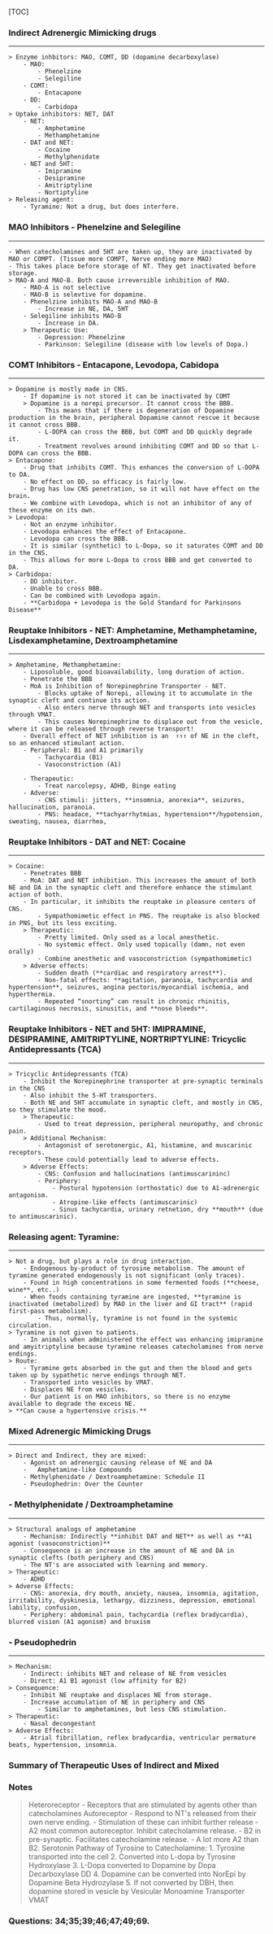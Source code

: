 [TOC]
### Indirect Adrenergic Mimicking drugs
----------------------------------------------------------------
    > Enzyme inhbitors: MAO, COMT, DD (dopamine decarboxylase)
        - MAO:
            - Phenelzine
            - Selegiline
        - COMT:
            - Entacapone
        - DD:
            - Carbidopa
    > Uptake inhibitors: NET, DAT
        - NET:
            - Amphetamine
            - Methamphetamine
        - DAT and NET:
            - Cocaine
            - Methylphenidate
        - NET and 5HT:
            - Imipramine
            - Desipramine
            - Amitriptyline
            - Nortiptyline
    > Releasing agent:
        - Tyramine: Not a drug, but does interfere.
### MAO Inhibitors - Phenelzine and Selegiline
----------------------------------------------------------------
    - When catecholamines and 5HT are taken up, they are inactivated by MAO or COMPT. (Tissue more COMPT, Nerve ending more MAO)
    - This takes place before storage of NT. They get inactivated before storage.
    > MAO-A and MAO-B. Both cause irreversible inhibition of MAO.
        - MAO-A is not selective
        - MAO-B is selevtive for dopamine.
        - Phenelzine inhibits MAO-A and MAO-B
            - Increase in NE, DA, 5HT
        - Selegiline inhibits MAO-B
            - Increase in DA.
        > Therapeutic Use:
            - Depression: Phenelzine
            - Parkinson: Selegiline (disease with low levels of Dopa.) 
### COMT Inhibitors - Entacapone, Levodopa, Cabidopa
----------------------------------------------------------------
    > Dopamine is mostly made in CNS.
        - If dopamine is not stored it can be inactivated by COMT
        > Dopamine is a norepi precursor. It cannot cross the BBB.
            - This means that if there is degeneration of Dopamine production in the brain, peripheral Dopamine cannot rescue it because it cannot cross BBB.
            - L-DOPA can cross the BBB, but COMT and DD quickly degrade it.
            - Treatment revolves around inhibiting COMT and DD so that L-DOPA can cross the BBB.
    > Entacapone:
        - Drug that inhibits COMT. This enhances the conversion of L-DOPA to DA.
        - No effect on DD, so efficacy is fairly low.
        - Drug has low CNS penetration, so it will not have effect on the brain.
        - We combine with Levodopa, which is not an inhibitor of any of these enzyme on its own.
    > Levodopa:
        - Not an enzyme inhibitor.
        - Levodopa enhances the effect of Entacapone.
        - Levodopa can cross the BBB.
        - It is similar (synthetic) to L-Dopa, so it saturates COMT and DD in the CNS.
        - This allows for more L-Dopa to cross BBB and get converted to DA.
    > Carbidopa:
        - DD inhibitor.
        - Unable to cross BBB.
        - Can be combined with Levodopa again.
        - **Carbidopa + Levodopa is the Gold Standard for Parkinsons Disease**
### Reuptake Inhibitors - NET: Amphetamine, Methamphetamine, Lisdexamphetamine, Dextroamphetamine
-------------------------------------------------------------------------------------------------
    > Amphetamine, Methamphetamine:
        - Liposoluble, good bioavailability, long duration of action.
        - Penetrate the BBB
        - MoA is Inhibition of Norepinephrine Transporter - NET.
            - Blocks uptake of Norepi, allowing it to accumulate in the synaptic cleft and continue its action.
            - Also enters nerve through NET and transports into vesicles through VMAT.
            - This causes Norepinephrine to displace out from the vesicle, where it can be released through reverse transport!
        - Overall effect of NET inhibition is an  ↑↑↑ of NE in the cleft, so an enhanced stimulant action.
        - Peripheral: B1 and A1 primarily
            - Tachycardia (B1)
            - Vasoconstriction (A1)

        - Therapeutic:
            - Treat narcolepsy, ADHD, Binge eating
        - Adverse:
            - CNS stimuli: jitters, **insomnia, anorexia**, seizures, hallucination, paranoia.
            - PNS: headace, **tachyarrhytmias, hypertension**/hypotension, sweating, nausea, diarrhea,
### Reuptake Inhibitors - DAT and NET: Cocaine
------------------------------------------------------------------------------------------------
    > Cocaine:
        - Penetrates BBB
        - MoA: DAT and NET inhibition. This increases the amount of both NE and DA in the synaptic cleft and therefore enhance the stimulant action of both.
        - In particular, it inhibits the reuptake in pleasure centers of CNS.
            - Sympathomimetic effect in PNS. The reuptake is also blocked in PNS, but its less exciting.
        > Therapeutic:
            - Pretty limited. Only used as a local anesthetic.
            - No systemic effect. Only used topically (damn, not even orally)
            - Combine anesthetic and vasoconstriction (sympathomimetic)
        > Adverse effects:
            - Sudden death (**cardiac and respiratory arrest**). 
            - Non-fatal effects: **agitation, paranoia, tachycardia and hypertension**, seizures, angina pectoris/myocardial ischemia, and hyperthermia.
            - Repeated “snorting” can result in chronic rhinitis, cartilaginous necrosis, sinusitis, and **nose bleeds**.
### Reuptake Inhibitors - NET and 5HT: IMIPRAMINE, DESIPRAMINE, AMITRIPTYLINE, NORTRIPTYLINE: Tricyclic Antidepressants (TCA)
-----------------------------------------------------------------------------------------------------------------------------
    > Tricyclic Antidepressants (TCA)
        - Inhibit the Norepinephrine transporter at pre-synaptic terminals in the CNS
        - Also inhibit the 5-HT transporters.
        - Both NE and 5HT accumulate in synaptic cleft, and mostly in CNS, so they stimulate the mood.
        > Therapeutic:
            - Used to treat depression, peripheral neuropathy, and chronic pain.
        > Additional Mechanism:
            - Antagonist of serotonergic, A1, histamine, and muscarinic receptors.
            - These could potentially lead to adverse effects.
        > Adverse Effects:
            - CNS: Confusion and hallucinations (antimuscarininc)
            - Periphery: 
                - Postural hypotension (orthostatic) due to A1-adrenergic antagonism.
                - Atropine-like effects (antimuscarinic)
                - Sinus tachycardia, urinary retnetion, dry **mouth** (due to antimuscarinic).
### Releasing agent: Tyramine:
-----------------------------
    > Not a drug, but plays a role in drug interaction.
        - Endogenous by-product of tyrosine metabolism. The amount of tyramine generated endogenously is not significant (only traces).
        - Found in high concentrations in some fermented foods (**cheese, wine**, etc..)
        - When foods containing tyramine are ingested, **tyramine is inactivated (metabolized) by MAO in the liver and GI tract** (rapid first-pass metabolism). 
            - Thus, normally, tyramine is not found in the systemic circulation.
    > Tyramine is not given to patients.
        - In animals when administered the effect was enhancing imipramine and amyitriptyline because tyramine releases catecholamines from nerve endings.
    > Route:
        - Tyramine gets absorbed in the gut and then the blood and gets taken up by sypathetic nerve endings through NET.
        - Transported into vesicles by VMAT.
        - Displaces NE from vesicles.
        - Our patient is on MAO inhibitors, so there is no enzyme available to degrade the excess NE.
    > **Can cause a hypertensive crisis.**

### Mixed Adrenergic Mimicking Drugs
-----------------------------------
    > Direct and Indirect, they are mixed:
        - Agonist on adrenergic causing release of NE and DA
        -   Amphetamine-like Compounds
        - Methylphenidate / Dextroamphetamine: Schedule II
        - Pseudophedrin: Over the Counter
### - Methylphenidate / Dextroamphetamine
-----------------------------------------
    > Structural analogs of amphetamine
        - Mechanism: Indirectly **inhibit DAT and NET** as well as **A1 agonist (vasoconstriction)**
        - Consequence is an increase in the amount of NE and DA in synaptic clefts (both periphery and CNS)
        - The NT's are associated with learning and memory.
    > Therapeutic:
        - ADHD
    > Adverse Effects:
        - CNS: anorexia, dry mouth, anxiety, nausea, insomnia, agitation, irritability, dyskinesia, lethargy, dizziness, depression, emotional lability, confusion,
        - Periphery: abdominal pain, tachycardia (reflex bradycardia), blurred vision (A1 agonism) and bruxism
### - Pseudophedrin
-------------------
    > Mechanism: 
        - Indirect: inhibits NET and release of NE from vesicles 
        - Direct: A1 B1 agonist (low affinity for B2)
    > Consequence:
        - Inhibit NE reuptake and displaces NE from storage.
        - Increase accumulation of NE in periphery and CNS
            - Similar to amphetamines, but less CNS stimulation.
    > Therapeutic:
        - Nasal decongestant
    > Adverse Effects:
        - Atrial fibrillation, reflex bradycardia, ventricular permature beats, hypertension, insomnia.
### Summary of Therapeutic Uses of Indirect and Mixed


### Notes
> Heteroreceptor
    - Receptors that are stimulated by agents other than catecholamines
> Autoreceptor
    - Respond to NT's released from their own nerve ending.
    - Stimulation of these can inhibit further release
    - A2 most common autoreceptor. Inhibit catecholamine release.
    - B2 in pre-synaptic. Facilitates catecholamine release.
    - A lot more A2 than B2.
> Serotonin
> Pathway of Tyrosine to Catecholamine:
    1. Tyrosine transported into the cell
    2. Converted into L-dopa by Tyrosine Hydroxylase
    3. L-Dopa converted to Dopamine by Dopa Decarboxylase DD 
    4. Dopamine can be converted into NorEpi by Dopamine Beta Hydrozylase
    5. If not converted by DBH, then dopamine stored in vesicle by Vesicular Monoamine Transporter VMAT 

### Questions: 34;35;39;46;47;49;69.
